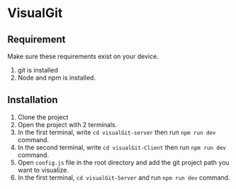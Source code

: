 # VisualGit

## Requirement
 Make sure these requirements exist on your device. 
 1. git is installed
 2. Node and npm is installed.

## Installation 

1. Clone the project
2. Open the project with 2 terminals. 
3. In the first terminal, write `cd visualGit-server` then run `npm run dev` command.
4. In the second terminal, write `cd visualGit-Client` then run `npm run dev` command.
5. Open `config.js` file in the root directory and add the git project path you want to visualize.
6. In the first terminal, `cd visualGit-Server` and run `npm run dev` command.

